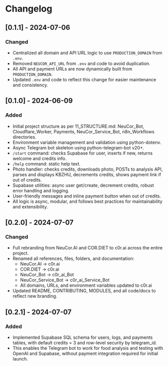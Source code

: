 # Changelog

## [0.1.1] - 2024-07-06
### Changed
- Centralized all domain and API URL logic to use `PRODUCTION_DOMAIN` from `.env`.
- Removed `NEUCOR_API_URL` from `.env` and code to avoid duplication.
- All API and payment URLs are now dynamically built from `PRODUCTION_DOMAIN`.
- Updated `.env` and code to reflect this change for easier maintenance and consistency.

## [0.1.0] - 2024-06-09
### Added
- Initial project structure as per 11_STRUCTURE.md: NeuCor_Bot, Cloudflare_Worker, Payments, NeuCor_Service_Bot, n8n_Workflows directories.
- Environment variable management and validation using python-dotenv.
- Async Telegram bot skeleton using python-telegram-bot v20+.
- `/start` command: checks Supabase for user, inserts if new, returns welcome and credits info.
- `/help` command: static help text.
- Photo handler: checks credits, downloads photo, POSTs to analysis API, parses and displays KBZHU, decrements credits, shows payment link if out of credits.
- Supabase utilities: async user get/create, decrement credits, robust error handling and logging.
- User-friendly messages and inline payment button when out of credits.
- All logic is async, modular, and follows best practices for maintainability and extensibility.

## [0.2.0] - 2024-07-07
### Changed
- Full rebranding from NeuCor.AI and COR.DIET to c0r.ai across the entire project.
- Renamed all references, files, folders, and documentation:
  - NeuCor.AI → c0r.ai
  - COR.DIET → c0r.ai
  - NeuCor_Bot → c0r_ai_Bot
  - NeuCor_Service_Bot → c0r_ai_Service_Bot
  - All domains, URLs, and environment variables updated to c0r.ai
- Updated README, CONTRIBUTING, MODULES, and all code/docs to reflect new branding.

## [0.2.1] - 2024-07-07
### Added
- Implemented Supabase SQL schema for users, logs, and payments tables, with default credits = 3 and row-level security by telegram_id.
- This enables the Telegram bot to work for food analysis and testing with OpenAI and Supabase, without payment integration required for initial launch.
